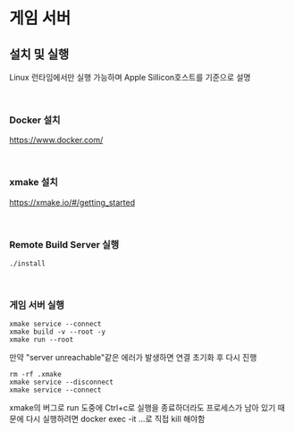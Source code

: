# 게임 서버

## 설치 및 실행
Linux 런타임에서만 실행 가능하며 Apple Sillicon호스트를 기준으로 설명

</br>

### Docker 설치
https://www.docker.com/

</br>

### xmake 설치
https://xmake.io/#/getting_started

</br>

### Remote Build Server 실행
```
./install
```

</br>

### 게임 서버 실행
```
xmake service --connect
xmake build -v --root -y
xmake run --root 

```

만약 "server unreachable"같은 에러가 발생하면 연결 초기화 후 다시 진행
```
rm -rf .xmake
xmake service --disconnect
xmake service --connect
```
xmake의 버그로 run 도중에 Ctrl+c로 실행을 종료하더라도 프로세스가 남아 있기 때문에 다시 실행하려면 docker exec -it ...로 직접 kill 해야함